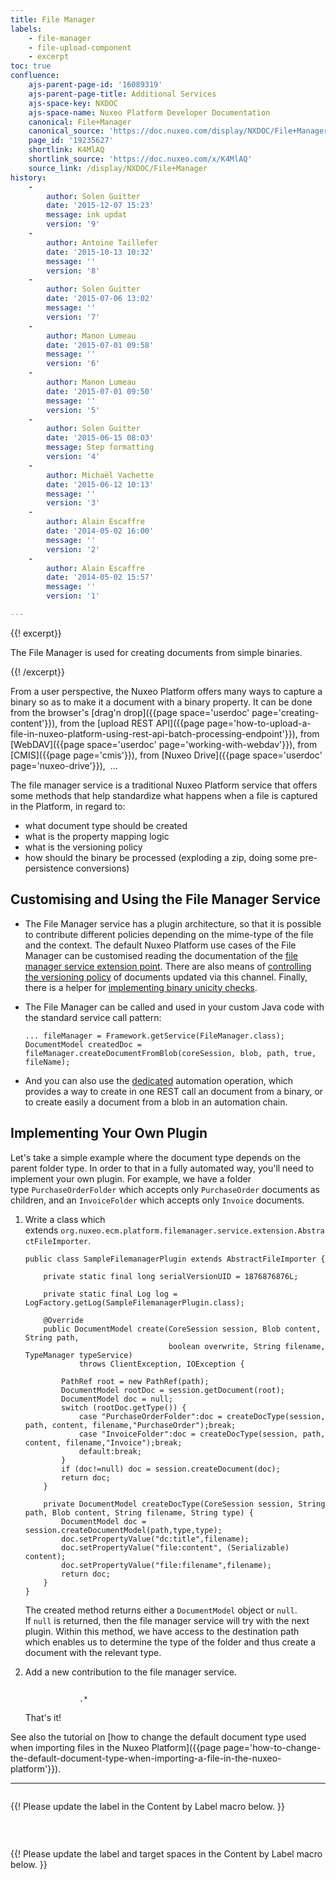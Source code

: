 ```yaml
---
title: File Manager
labels:
    - file-manager
    - file-upload-component
    - excerpt
toc: true
confluence:
    ajs-parent-page-id: '16089319'
    ajs-parent-page-title: Additional Services
    ajs-space-key: NXDOC
    ajs-space-name: Nuxeo Platform Developer Documentation
    canonical: File+Manager
    canonical_source: 'https://doc.nuxeo.com/display/NXDOC/File+Manager'
    page_id: '19235627'
    shortlink: K4MlAQ
    shortlink_source: 'https://doc.nuxeo.com/x/K4MlAQ'
    source_link: /display/NXDOC/File+Manager
history:
    - 
        author: Solen Guitter
        date: '2015-12-07 15:23'
        message: ink updat
        version: '9'
    - 
        author: Antoine Taillefer
        date: '2015-10-13 10:32'
        message: ''
        version: '8'
    - 
        author: Solen Guitter
        date: '2015-07-06 13:02'
        message: ''
        version: '7'
    - 
        author: Manon Lumeau
        date: '2015-07-01 09:58'
        message: ''
        version: '6'
    - 
        author: Manon Lumeau
        date: '2015-07-01 09:50'
        message: ''
        version: '5'
    - 
        author: Solen Guitter
        date: '2015-06-15 08:03'
        message: Step formatting
        version: '4'
    - 
        author: Michaël Vachette
        date: '2015-06-12 10:13'
        message: ''
        version: '3'
    - 
        author: Alain Escaffre
        date: '2014-05-02 16:00'
        message: ''
        version: '2'
    - 
        author: Alain Escaffre
        date: '2014-05-02 15:57'
        message: ''
        version: '1'

---
```

{{! excerpt}}

The File Manager is used for creating documents from simple binaries.

{{! /excerpt}}

From a user perspective, the Nuxeo Platform offers many ways to capture a binary so as to make it a document with a binary property. It can be done from the browser's [drag'n drop]({{page space='userdoc' page='creating-content'}}), from the [upload REST API]({{page page='how-to-upload-a-file-in-nuxeo-platform-using-rest-api-batch-processing-endpoint'}}), from [WebDAV]({{page space='userdoc' page='working-with-webdav'}}), from [CMIS]({{page page='cmis'}}), from [Nuxeo Drive]({{page space='userdoc' page='nuxeo-drive'}}), &nbsp;...

The file manager service is a traditional Nuxeo Platform service that offers some methods that help standardize what happens when a file is captured in the Platform, in regard to:

*   what document type should be created
*   what is the property mapping logic
*   what is the versioning policy
*   how should the binary be processed (exploding a zip, doing some pre-persistence conversions)

## Customising and Using the File Manager Service

*   The File Manager service has a plugin architecture, so that it is possible to contribute different policies depending on the mime-type of the file and the context.&nbsp;The default Nuxeo Platform use cases of the File Manager can be customised reading the documentation of the&nbsp;[file manager service extension point](http://explorer.nuxeo.org/nuxeo/site/distribution/latest/viewExtensionPoint/org.nuxeo.ecm.platform.filemanager.service.FileManagerService--plugins). There are also means of&nbsp;[controlling the versioning policy](http://explorer.nuxeo.org/nuxeo/site/distribution/latest/viewExtensionPoint/org.nuxeo.ecm.platform.filemanager.service.FileManagerService--versioning)&nbsp;of documents updated via this channel. Finally, there is a helper for&nbsp;[implementing binary unicity checks](http://explorer.nuxeo.org/nuxeo/site/distribution/latest/viewExtensionPoint/org.nuxeo.ecm.platform.filemanager.service.FileManagerService--unicity).
*   The File Manager can be called and used in your custom Java code with the standard service call pattern:

    ```
    ... fileManager = Framework.getService(FileManager.class);
    DocumentModel createdDoc = fileManager.createDocumentFromBlob(coreSession, blob, path, true, fileName);
    ```

*   And you can also use the&nbsp;[dedicated](http://explorer.nuxeo.org/nuxeo/site/distribution/latest/viewOperation/FileManager.Import)&nbsp;automation operation, which provides a way to create in one REST call an document from a binary, or to create easily a document from a blob in an automation chain.

## Implementing Your Own Plugin

Let's take a simple example where the document type depends on the parent folder type. In order to that in a fully automated way, you'll need to implement your own plugin. For example, we have a folder type&nbsp;`PurchaseOrderFolder`&nbsp;which accepts only&nbsp;`PurchaseOrder`&nbsp;documents as children, and an&nbsp;`InvoiceFolder`&nbsp;which accepts only&nbsp;`Invoice`&nbsp;documents.

1.  Write a class which extends&nbsp;`org.nuxeo.ecm.platform.filemanager.service.extension.AbstractFileImporter`.

    ```
    public class SampleFilemanagerPlugin extends AbstractFileImporter {

        private static final long serialVersionUID = 1876876876L;

        private static final Log log = LogFactory.getLog(SampleFilemanagerPlugin.class);

        @Override
        public DocumentModel create(CoreSession session, Blob content, String path,
                                    boolean overwrite, String filename, TypeManager typeService)
                throws ClientException, IOException {

            PathRef root = new PathRef(path);
            DocumentModel rootDoc = session.getDocument(root);
            DocumentModel doc = null;
            switch (rootDoc.getType()) {
                case "PurchaseOrderFolder":doc = createDocType(session, path, content, filename,"PurchaseOrder");break;
                case "InvoiceFolder":doc = createDocType(session, path, content, filename,"Invoice");break;
                default:break;
            }
            if (doc!=null) doc = session.createDocument(doc);
            return doc;
        }

        private DocumentModel createDocType(CoreSession session, String path, Blob content, String filename, String type) {
            DocumentModel doc = session.createDocumentModel(path,type,type);
            doc.setPropertyValue("dc:title",filename);
            doc.setPropertyValue("file:content", (Serializable) content);
            doc.setPropertyValue("file:filename",filename);
            return doc;
        }
    }
    ```

    The created method returns either a&nbsp;`DocumentModel`&nbsp;object or&nbsp;`null`. If&nbsp;`null`&nbsp;is returned, then the file manager service will try with the next plugin. Within this method, we have access to the destination path which enables us to determine the type of the folder and thus create a document with the relevant type.

2.  Add a new contribution to the file manager service.

    ```

                .*

    ```

    That's it!

See also the tutorial on&nbsp;[how to change the default document type used when importing files in the Nuxeo Platform]({{page page='how-to-change-the-default-document-type-when-importing-a-file-in-the-nuxeo-platform'}}).

* * *

<div class="row" data-equalizer="" data-equalize-on="medium">

<div class="column medium-6">

{{! Please update the label in the Content by Label macro below. }}

&nbsp;

</div>

<div class="column medium-6">

{{! Please update the label and target spaces in the Content by Label macro below. }}

&nbsp;

</div>

</div>